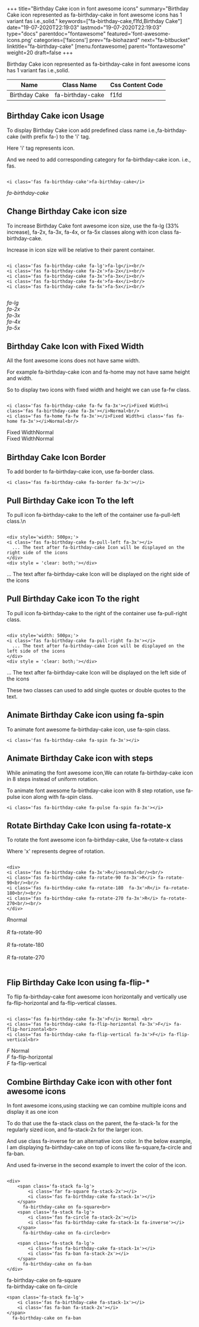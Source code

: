 +++
title="Birthday Cake icon in font awesome icons"
summary="Birthday Cake icon represented as fa-birthday-cake in font awesome icons has 1 variant fas i.e.,solid."
keywords=["fa-birthday-cake,f1fd,Birthday Cake"]
date="19-07-2020T22:19:03"
lastmod="19-07-2020T22:19:03"
type="docs"
parentdoc="fontawesome"
featured='font-awesome-icons.png'
categories=['faicons']
prev="fa-biohazard"
next="fa-bitbucket"
linktitle="fa-birthday-cake"
[menu.fontawesome]
parent="fontawesome"
weight=20
draft=false
+++


Birthday Cake icon represented as fa-birthday-cake in font awesome icons has 1 variant fas i.e.,solid.

<div class='table-responsive'><table class='table'><thead><tr><th>Name</th><th>Class Name</th><th>Css Content Code</th></tr></thead><tbody><tr><td>Birthday Cake</td><td>fa-birthday-cake</td><td>f1fd</td></tr></tbody></table></div>



## Birthday Cake icon Usage

To display Birthday Cake icon add predefined class name i.e.,fa-birthday-cake (with prefix fa-) to the 'i' tag.

Here 'i' tag represents icon.

And we need to add corresponding category for fa-birthday-cake icon. i.e., fas.


```

<i class='fas fa-birthday-cake'>fa-birthday-cake</i>
```

<i class='fas fa-birthday-cake'>fa-birthday-cake</i>




## Change Birthday Cake icon size
To increase Birthday Cake font awesome icon size, use the fa-lg (33% increase), fa-2x, fa-3x, fa-4x, or fa-5x classes along with icon class fa-birthday-cake.

Increase in icon size will be relative to their parent container. 

```

<i class='fas fa-birthday-cake fa-lg'>fa-lg</i><br/>
<i class='fas fa-birthday-cake fa-2x'>fa-2x</i><br/>
<i class='fas fa-birthday-cake fa-3x'>fa-3x</i><br/>
<i class='fas fa-birthday-cake fa-4x'>fa-4x</i><br/>
<i class='fas fa-birthday-cake fa-5x'>fa-5x</i><br/>
            
```

<i class='fas fa-birthday-cake fa-lg'>fa-lg</i><br/>
<i class='fas fa-birthday-cake fa-2x'>fa-2x</i><br/>
<i class='fas fa-birthday-cake fa-3x'>fa-3x</i><br/>
<i class='fas fa-birthday-cake fa-4x'>fa-4x</i><br/>
<i class='fas fa-birthday-cake fa-5x'>fa-5x</i><br/>
            



## Birthday Cake Icon with Fixed Width 

All the font awesome icons does not have same width.

For example fa-birthday-cake icon and fa-home may not have same height and width.

So to display two icons with fixed width and height we can use fa-fw class.


```

<i class='fas fa-birthday-cake fa-fw fa-3x'></i>Fixed Width<i class='fas fa-birthday-cake fa-3x'></i>Normal<br/>
<i class='fas fa-home fa-fw fa-3x'></i>Fixed Width<i class='fas fa-home fa-3x'></i>Normal<br/>
```

<i class='fas fa-birthday-cake fa-fw fa-3x'></i>Fixed Width<i class='fas fa-birthday-cake fa-3x'></i>Normal<br/>
<i class='fas fa-home fa-fw fa-3x'></i>Fixed Width<i class='fas fa-home fa-3x'></i>Normal<br/>



## Birthday Cake Icon Border 

To add border to fa-birthday-cake icon, use fa-border class.


```
<i class='fas fa-birthday-cake fa-border fa-3x'></i>

```
<i class='fas fa-birthday-cake fa-border fa-3x'></i>





## Pull Birthday Cake icon To the left

To pull icon fa-birthday-cake to the left of the container use fa-pull-left class.\n

```

<div style='width: 500px;'>
<i class='fas fa-birthday-cake fa-pull-left fa-3x'></i>
  ... The text after fa-birthday-cake Icon will be displayed on the right side of the icons
</div>
<div style = 'clear: both;'></div>
```

<div style='width: 500px;'>
<i class='fas fa-birthday-cake fa-pull-left fa-3x'></i>
  ... The text after fa-birthday-cake Icon will be displayed on the right side of the icons
</div>
<div style = 'clear: both;'></div>




## Pull Birthday Cake icon To the right
To pull icon fa-birthday-cake to the right of the container use fa-pull-right class.

```

<div style='width: 500px;'>
<i class='fas fa-birthday-cake fa-pull-right fa-3x'></i>
  ... The text after fa-birthday-cake Icon will be displayed on the left side of the icons
</div>
<div style = 'clear: both;'></div>
```

<div style='width: 500px;'>
<i class='fas fa-birthday-cake fa-pull-right fa-3x'></i>
  ... The text after fa-birthday-cake Icon will be displayed on the left side of the icons
</div>
<div style = 'clear: both;'></div>

These two classes can used to add single quotes or double quotes to the text.


## Animate Birthday Cake icon using fa-spin
To animate font awesome fa-birthday-cake icon, use fa-spin class.

```
<i class='fas fa-birthday-cake fa-spin fa-3x'></i>
```
<i class='fas fa-birthday-cake fa-spin fa-3x'></i>




## Animate Birthday Cake icon with steps
While animating the font awesome icon,We can rotate fa-birthday-cake icon in 8 steps instead of uniform rotation.

To animate font awesome fa-birthday-cake icon with 8 step rotation, use fa-pulse icon along with fa-spin class.


```
<i class='fas fa-birthday-cake fa-pulse fa-spin fa-3x'></i>

```
<i class='fas fa-birthday-cake fa-pulse fa-spin fa-3x'></i>





## Rotate Birthday Cake Icon using fa-rotate-x
To rotate the font awesome icon fa-birthday-cake, Use fa-rotate-x class

Where 'x' represents degree of rotation.


```

<div>
<i class='fas fa-birthday-cake fa-3x'>R</i>normal<br/><br/>
<i class='fas fa-birthday-cake fa-rotate-90 fa-3x'>R</i> fa-rotate-90<br/><br/> 
<i class='fas fa-birthday-cake fa-rotate-180  fa-3x'>R</i> fa-rotate-180<br/><br/> 
<i class='fas fa-birthday-cake fa-rotate-270 fa-3x'>R</i> fa-rotate-270<br/><br/>
</div>
```

<div>
<i class='fas fa-birthday-cake fa-3x'>R</i>normal<br/><br/>
<i class='fas fa-birthday-cake fa-rotate-90 fa-3x'>R</i> fa-rotate-90<br/><br/> 
<i class='fas fa-birthday-cake fa-rotate-180  fa-3x'>R</i> fa-rotate-180<br/><br/> 
<i class='fas fa-birthday-cake fa-rotate-270 fa-3x'>R</i> fa-rotate-270<br/><br/>
</div>




## Flip Birthday Cake Icon using fa-flip-*
To flip fa-birthday-cake font awesome icon horizontally and vertically use fa-flip-horizontal and fa-flip-vertical classes. 

```

<i class='fas fa-birthday-cake fa-3x'>F</i> Normal <br>
<i class='fas fa-birthday-cake fa-flip-horizontal fa-3x'>F</i> fa-flip-horizontal<br>
<i class='fas fa-birthday-cake fa-flip-vertical fa-3x'>F</i> fa-flip-vertical<br>
```

<i class='fas fa-birthday-cake fa-3x'>F</i> Normal <br>
<i class='fas fa-birthday-cake fa-flip-horizontal fa-3x'>F</i> fa-flip-horizontal<br>
<i class='fas fa-birthday-cake fa-flip-vertical fa-3x'>F</i> fa-flip-vertical<br>




## Combine Birthday Cake icon with other font awesome icons
In font awesome icons,using stacking we can combine multiple icons and display it as one icon 

To do that use the fa-stack class on the parent, the fa-stack-1x for the regularly sized icon, and fa-stack-2x for the larger icon.

And use class fa-inverse for an alternative icon color. 
In the below example, I am displaying fa-birthday-cake on top of icons like fa-square,fa-circle and fa-ban.

And used fa-inverse in the second example to invert the color of the icon.

```

<div>
    <span class='fa-stack fa-lg'>
        <i class='far fa-square fa-stack-2x'></i>
        <i class='fas fa-birthday-cake fa-stack-1x'></i>
    </span>
      fa-birthday-cake on fa-square<br>
    <span class='fa-stack fa-lg'>
        <i class='fas fa-circle fa-stack-2x'></i>
        <i class='fas fa-birthday-cake fa-stack-1x fa-inverse'></i>
    </span>
      fa-birthday-cake on fa-circle<br>

    <span class='fa-stack fa-lg'>
        <i class='fas fa-birthday-cake fa-stack-1x'></i>
        <i class='fas fa-ban fa-stack-2x'></i>
    </span>
      fa-birthday-cake on fa-ban
</div>
```

<div>
    <span class='fa-stack fa-lg'>
        <i class='far fa-square fa-stack-2x'></i>
        <i class='fas fa-birthday-cake fa-stack-1x'></i>
    </span>
      fa-birthday-cake on fa-square<br>
    <span class='fa-stack fa-lg'>
        <i class='fas fa-circle fa-stack-2x'></i>
        <i class='fas fa-birthday-cake fa-stack-1x fa-inverse'></i>
    </span>
      fa-birthday-cake on fa-circle<br>

    <span class='fa-stack fa-lg'>
        <i class='fas fa-birthday-cake fa-stack-1x'></i>
        <i class='fas fa-ban fa-stack-2x'></i>
    </span>
      fa-birthday-cake on fa-ban
</div>






